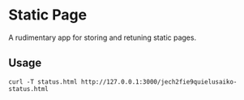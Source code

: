 # Static Page

A rudimentary app for storing and retuning static pages.

## Usage

    curl -T status.html http://127.0.0.1:3000/jech2fie9quielusaiko-status.html
